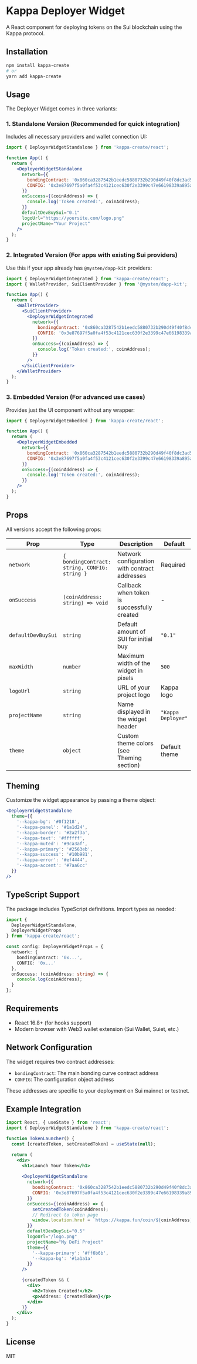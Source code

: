 # Kappa Deployer Widget

A React component for deploying tokens on the Sui blockchain using the Kappa protocol.

## Installation

```bash
npm install kappa-create
# or
yarn add kappa-create
```

## Usage

The Deployer Widget comes in three variants:

### 1. Standalone Version (Recommended for quick integration)

Includes all necessary providers and wallet connection UI:

```jsx
import { DeployerWidgetStandalone } from 'kappa-create/react';

function App() {
  return (
    <DeployerWidgetStandalone
      network={{
        bondingContract: '0x860ca3287542b1eedc5880732b290d49f40f8dc3ad5365a4efb2692e533f3de9',
        CONFIG: '0x3e87697f5a0fa4f53c4121cec630f2e3399c47e66198339a895ad26e9ecb388a'
      }}
      onSuccess={(coinAddress) => {
        console.log('Token created:', coinAddress);
      }}
      defaultDevBuySui="0.1"
      logoUrl="https://yoursite.com/logo.png"
      projectName="Your Project"
    />
  );
}
```

### 2. Integrated Version (For apps with existing Sui providers)

Use this if your app already has `@mysten/dapp-kit` providers:

```jsx
import { DeployerWidgetIntegrated } from 'kappa-create/react';
import { WalletProvider, SuiClientProvider } from '@mysten/dapp-kit';

function App() {
  return (
    <WalletProvider>
      <SuiClientProvider>
        <DeployerWidgetIntegrated
          network={{
            bondingContract: '0x860ca3287542b1eedc5880732b290d49f40f8dc3ad5365a4efb2692e533f3de9',
            CONFIG: '0x3e87697f5a0fa4f53c4121cec630f2e3399c47e66198339a895ad26e9ecb388a'
          }}
          onSuccess={(coinAddress) => {
            console.log('Token created:', coinAddress);
          }}
        />
      </SuiClientProvider>
    </WalletProvider>
  );
}
```

### 3. Embedded Version (For advanced use cases)

Provides just the UI component without any wrapper:

```jsx
import { DeployerWidgetEmbedded } from 'kappa-create/react';

function App() {
  return (
    <DeployerWidgetEmbedded
      network={{
        bondingContract: '0x860ca3287542b1eedc5880732b290d49f40f8dc3ad5365a4efb2692e533f3de9',
        CONFIG: '0x3e87697f5a0fa4f53c4121cec630f2e3399c47e66198339a895ad26e9ecb388a'
      }}
      onSuccess={(coinAddress) => {
        console.log('Token created:', coinAddress);
      }}
    />
  );
}
```

## Props

All versions accept the following props:

| Prop | Type | Description | Default |
|------|------|-------------|---------|
| `network` | `{ bondingContract: string, CONFIG: string }` | Network configuration with contract addresses | Required |
| `onSuccess` | `(coinAddress: string) => void` | Callback when token is successfully created | - |
| `defaultDevBuySui` | `string` | Default amount of SUI for initial buy | `"0.1"` |
| `maxWidth` | `number` | Maximum width of the widget in pixels | `500` |
| `logoUrl` | `string` | URL of your project logo | Kappa logo |
| `projectName` | `string` | Name displayed in the widget header | `"Kappa Deployer"` |
| `theme` | `object` | Custom theme colors (see Theming section) | Default theme |

## Theming

Customize the widget appearance by passing a theme object:

```jsx
<DeployerWidgetStandalone
  theme={{
    '--kappa-bg': '#0f1218',
    '--kappa-panel': '#1a1d24',
    '--kappa-border': '#2a2f3a',
    '--kappa-text': '#ffffff',
    '--kappa-muted': '#9ca3af',
    '--kappa-primary': '#2563eb',
    '--kappa-success': '#10b981',
    '--kappa-error': '#ef4444',
    '--kappa-accent': '#7aa6cc'
  }}
/>
```

## TypeScript Support

The package includes TypeScript definitions. Import types as needed:

```typescript
import { 
  DeployerWidgetStandalone,
  DeployerWidgetProps 
} from 'kappa-create/react';

const config: DeployerWidgetProps = {
  network: {
    bondingContract: '0x...',
    CONFIG: '0x...'
  },
  onSuccess: (coinAddress: string) => {
    console.log(coinAddress);
  }
};
```

## Requirements

- React 16.8+ (for hooks support)
- Modern browser with Web3 wallet extension (Sui Wallet, Suiet, etc.)

## Network Configuration

The widget requires two contract addresses:

- `bondingContract`: The main bonding curve contract address
- `CONFIG`: The configuration object address

These addresses are specific to your deployment on Sui mainnet or testnet.

## Example Integration

```jsx
import React, { useState } from 'react';
import { DeployerWidgetStandalone } from 'kappa-create/react';

function TokenLauncher() {
  const [createdToken, setCreatedToken] = useState(null);

  return (
    <div>
      <h1>Launch Your Token</h1>
      
      <DeployerWidgetStandalone
        network={{
          bondingContract: '0x860ca3287542b1eedc5880732b290d49f40f8dc3ad5365a4efb2692e533f3de9',
          CONFIG: '0x3e87697f5a0fa4f53c4121cec630f2e3399c47e66198339a895ad26e9ecb388a'
        }}
        onSuccess={(coinAddress) => {
          setCreatedToken(coinAddress);
          // Redirect to token page
          window.location.href = `https://kappa.fun/coin/${coinAddress}`;
        }}
        defaultDevBuySui="0.5"
        logoUrl="/logo.png"
        projectName="My DeFi Project"
        theme={{
          '--kappa-primary': '#ff6b6b',
          '--kappa-bg': '#1a1a1a'
        }}
      />

      {createdToken && (
        <div>
          <h2>Token Created!</h2>
          <p>Address: {createdToken}</p>
        </div>
      )}
    </div>
  );
}
```

## License

MIT
